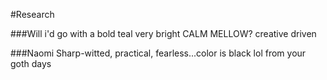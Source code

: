 #Research 


###Will 
i'd go with a bold teal very bright
CALM
MELLOW?
creative
driven

###Naomi
Sharp-witted, practical, fearless...color is black lol from your goth days